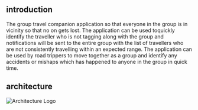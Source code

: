 
## introduction
The group travel companion application so that everyone in the group is in vicinity so that no on gets lost. 
The application can be used toquickly identify the traveller who is not tagging along with the group 
and notifications will be sent to the entire group with the list of travellers who are not consistently
travelling within an expected range.
The application can be used by road trippers to move together as a group and identify any 
accidents or mishaps which has happened to anyone in the group in quick time.


## architecture

![Architecture Logo](images/arch.png)
